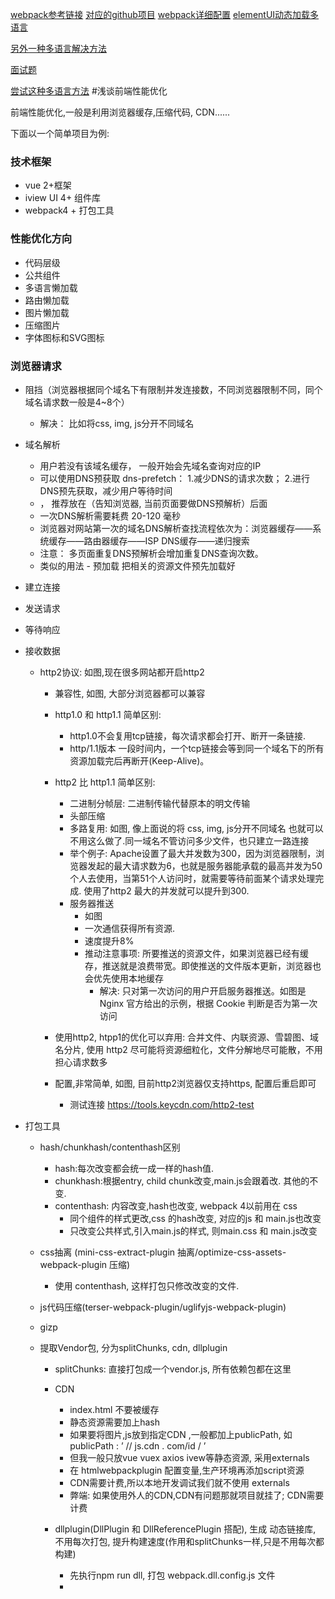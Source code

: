 [webpack参考链接](https://juejin.im/post/5b7d350951882542f3278b11#heading-0)
[对应的github项目](https://github.com/zxpsuper/createVue)
[webpack详细配置](https://juejin.im/post/5de87444518825124c50cd36)
[elementUI动态加载多语言](https://segmentfault.com/a/1190000020740061)

[另外一种多语言解决方法](https://github.com/kazupon/vue-i18n/issues/223)

[面试题](https://juejin.im/post/5e083e17f265da33997a4561?utm_source=gold_browser_extension)

[尝试这种多语言方法](https://blog.csdn.net/ange2017/article/details/102818341)
#浅谈前端性能优化

前端性能优化,一般是利用浏览器缓存,压缩代码, CDN......

下面以一个简单项目为例:
### 技术框架

- vue 2+框架
- iview UI 4+ 组件库
- webpack4 + 打包工具

### 性能优化方向
- 代码层级
 - 公共组件
 - 多语言懒加载
 - 路由懒加载
 - 图片懒加载
 - 压缩图片
 - 字体图标和SVG图标

### 浏览器请求
  - 阻挡（浏览器根据同个域名下有限制并发连接数，不同浏览器限制不同，同个域名请求数一般是4~8个）
    - 解决： 比如将css, img, js分开不同域名
  - 域名解析
    - 用户若没有该域名缓存， 一般开始会先域名查询对应的IP
    - 可以使用DNS预获取 dns-prefetch： 1.减少DNS的请求次数； 2.进行DNS预先获取，减少用户等待时间
    - <link rel="dns-prefetch" href="//domain.com">， 推荐放在<meta http-equiv="x-dns-prefetch-control" content="on">（告知浏览器, 当前页面要做DNS预解析）后面
    - 一次DNS解析需要耗费 20-120 毫秒
    - 浏览器对网站第一次的域名DNS解析查找流程依次为：浏览器缓存——系统缓存——路由器缓存——ISP DNS缓存——递归搜索
    - 注意： 多页面重复DNS预解析会增加重复DNS查询次数。
    - 类似的用法  - 预加载 把相关的资源文件预先加载好 <link rel="preload" href="/styles.css" as="style">
  - 建立连接
  - 发送请求
  - 等待响应
  - 接收数据 
   
    - http2协议: 如图,现在很多网站都开启http2
        - 兼容性, 如图, 大部分浏览器都可以兼容
        - http1.0 和 http1.1 简单区别: 
            - http1.0不会复用tcp链接，每次请求都会打开、断开一条链接.
            - http/1.1版本 一段时间内，一个tcp链接会等到同一个域名下的所有资源加载完后再断开(Keep-Alive)。
        - http2 比 http1.1 简单区别:
            - 二进制分帧层: 二进制传输代替原本的明文传输
            - 头部压缩
            - 多路复用: 如图, 像上面说的将  css, img, js分开不同域名 也就可以不用这么做了.同一域名不管访问多少文件，也只建立一路连接
            - 举个例子: Apache设置了最大并发数为300，因为浏览器限制，浏览器发起的最大请求数为6，也就是服务器能承载的最高并发为50个人去使用，当第51个人访问时，就需要等待前面某个请求处理完成.
                       使用了http2 最大的并发就可以提升到300.
            - 服务器推送 
                - 如图
                - 一次通信获得所有资源.
                - 速度提升8%
                - 推动注意事项: 所要推送的资源文件，如果浏览器已经有缓存，推送就是浪费带宽。即使推送的文件版本更新，浏览器也会优先使用本地缓存
                    - 解决: 只对第一次访问的用户开启服务器推送。如图是 Nginx 官方给出的示例，根据 Cookie 判断是否为第一次访问
                         
        - 使用http2, htpp1的优化可以弃用: 合并文件、内联资源、雪碧图、域名分片, 使用 http2 尽可能将资源细粒化，文件分解地尽可能散，不用担心请求数多
        - 配置,非常简单, 如图, 目前http2浏览器仅支持https, 配置后重启即可
            - 测试连接 https://tools.keycdn.com/http2-test

- 打包工具 
    - hash/chunkhash/contenthash区别
        - hash:每次改变都会统一成一样的hash值.
        - chunkhash:根据entry, child chunk改变,main.js会跟着改. 其他的不变.
        - contenthash: 内容改变,hash也改变, webpack 4以前用在 css
            - 同个组件的样式更改,css 的hash改变, 对应的js 和 main.js也改变
            - 只改变公共样式,引入main.js的样式, 则main.css 和 main.js改变
        
    - css抽离 (mini-css-extract-plugin 抽离/optimize-css-assets-webpack-plugin 压缩)
        - 使用 contenthash, 这样打包只修改改变的文件.
     
    - js代码压缩(terser-webpack-plugin/uglifyjs-webpack-plugin) 
    
    - gizp 
    
    - 提取Vendor包, 分为splitChunks, cdn, dllplugin 
        - splitChunks: 直接打包成一个vendor.js, 所有依赖包都在这里
        
        - CDN
            - index.html 不要被缓存
            - 静态资源需要加上hash
            - 如果要将图片,js放到指定CDN ,一般都加上publicPath, 如 publicPath : ’ // js.cdn . com/id / ’
            - 但我一般只放vue vuex axios ivew等静态资源, 采用externals
            - 在 htmlwebpackplugin 配置变量,生产环境再添加script资源
            - CDN需要计费,所以本地开发调试我们就不使用 externals
            - 弊端: 如果使用外人的CDN,CDN有问题那就项目就挂了; CDN需要计费
        - dllplugin(DllPlugin 和 DllReferencePlugin 搭配), 生成 动态链接库, 不用每次打包, 提升构建速度(作用和splitChunks一样,只是不用每次都构建)
            - 先执行npm run dll, 打包 webpack.dll.config.js 文件
            -    
            
        